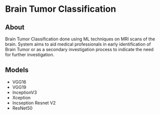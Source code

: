 # Brain Tumor Classification
## About
Brain Tumor Classification done using ML techniques on MRI scans of the brain. System aims to aid  medical professionals in early identification of Brain Tumor or 
as a secondary investigation process to indicate the need for further investigation.

## Models
- VGG16
- VGG19
- InceptionV3
- Xception
- Incseption  Resnet V2
- ResNet50
